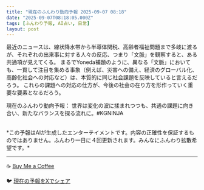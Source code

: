 ```yaml
---
title: "現在のふんわり動向予報 2025-09-07 08:18"
date: "2025-09-07T08:18:05.000Z"
tags: [ふんわり予報, AI占い, 日常]
layout: post
---
```


最近のニュースは、線状降水帯から半導体関税、高齢者福祉問題まで多岐に渡るが、それぞれの出来事に対する人々の反応、つまり「文脈」を観察すると、ある共通項が見えてくる。  まるでYoneda補題のように、異なる「文脈」においても、一貫して注目を集める事象（例えば、災害への備え、経済のグローバル化、高齢化社会への対応など）は、本質的に同じ社会課題を反映していると言えるだろう。  これらの課題への対応の仕方が、今後の社会の在り方を形作っていく重要な要素となるだろう。


現在のふんわり動向予報：
世界は変化の波に揉まれつつも、共通の課題に向き合い、新たなバランスを探る流れに。#KGNINJA

<br>
*この予報はAIが生成したエンターテイメントです。内容の正確性を保証するものではありません。ふんわり一日に４回更新されます。みんなにふんわり拡散希望です。*

---
☕️ [Buy Me a Coffee](https://www.buymeacoffee.com/kgninja)

🐦 [現在の予報をXでシェア](https://twitter.com/intent/tweet?text=%E7%8F%BE%E5%9C%A8%E3%81%AE%E3%81%B5%E3%82%93%E3%82%8F%E3%82%8A%E4%BA%88%E5%A0%B1%3A%20%E3%80%8C%E6%9C%80%E8%BF%91%E3%81%AE%E3%83%8B%E3%83%A5%E3%83%BC%E3%82%B9%E3%81%AF%E3%80%81%E7%B7%9A%E7%8A%B6%E9%99%8D%E6%B0%B4%E5%B8%AF%E3%81%8B%E3%82%89%E5%8D%8A%E5%B0%8E%E4%BD%93%E9%96%A2%E7%A8%8E%E3%80%81%E9%AB%98%E9%BD%A2%E8%80%85%E7%A6%8F%E7%A5%89%E5%95%8F%E9%A1%8C%E3%81%BE%E3%81%A7%E5%A4%9A%E5%B2%90%E3%81%AB%E6%B8%A1%E3%82%8B%E3%81%8C%E3%80%81%E3%81%9D%E3%82%8C%E3%81%9E%E3%82%8C%E3%81%AE%E5%87%BA%E6%9D%A5%E4%BA%8B%E3%81%AB%E5%AF%BE%E3%81%99%E3%82%8B%E4%BA%BA%E3%80%85%E3%81%AE%E5%8F%8D%E5%BF%9C%E3%80%81%E3%81%A4%E3%81%BE%E3%82%8A%E3%80%8C%E6%96%87%E8%84%88%E3%80%8D%E3%82%92%E8%A6%B3%E5%AF%9F%E3%81%99%E3%82%8B%E3%81%A8%E3%80%81%E3%81%82%E3%82%8B%E5%85%B1%E9%80%9A%E9%A0%85%E3%81%8C%E8%A6%8B%E3%81%88%E3%81%A6%E3%81%8F%E3%82%8B%E3%80%82%E3%80%8D%23KGNINJA%20%E7%B6%9A%E3%81%8D%E3%81%AF%E3%83%96%E3%83%AD%E3%82%B0%E3%81%A7%EF%BC%81%F0%9F%91%87&url=https%3A%2F%2Fkg-ninja.github.io%2FFunwariyoso%2F)
